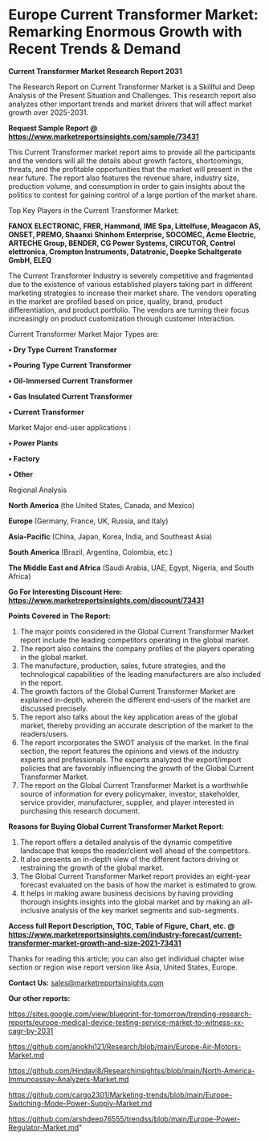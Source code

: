 # Europe Current Transformer Market: Remarking Enormous Growth with Recent Trends & Demand

<strong>Current Transformer Market Research Report 2031</strong>

The Research Report on Current Transformer Market is a Skillful and Deep Analysis of the Present Situation and Challenges. This research report also analyzes other important trends and market drivers that will affect market growth over 2025-2031.

<strong>Request Sample Report @ <a href=https://www.marketreportsinsights.com/sample/73431>https://www.marketreportsinsights.com/sample/73431</a></strong>

This Current Transformer market report aims to provide all the participants and the vendors will all the details about growth factors, shortcomings, threats, and the profitable opportunities that the market will present in the near future. The report also features the revenue share, industry size, production volume, and consumption in order to gain insights about the politics to contest for gaining control of a large portion of the market share.

Top Key Players in the Current Transformer Market:

<strong>FANOX ELECTRONIC, FRER, Hammond, IME Spa, Littelfuse, Meagacon AS, ONSET, PREMO, Shaanxi Shinhom Enterprise, SOCOMEC, Acme Electric, ARTECHE Group, BENDER, CG Power Systems, CIRCUTOR, Contrel elettronica, Crompton Instruments, Datatronic, Doepke Schaltgerate GmbH, ELEQ</strong>

The Current Transformer Industry is severely competitive and fragmented due to the existence of various established players taking part in different marketing strategies to increase their market share. The vendors operating in the market are profiled based on price, quality, brand, product differentiation, and product portfolio. The vendors are turning their focus increasingly on product customization through customer interaction.

Current Transformer Market Major Types are:

<strong>• Dry Type Current Transformer

• Pouring Type Current Transformer

• Oil-Immersed Current Transformer

• Gas Insulated Current Transformer

• Current Transformer</strong>

Market Major end-user applications :

<strong>• Power Plants

• Factory

• Other</strong>

Regional Analysis

</u><strong><b>North America</b></strong> (the United States, Canada, and Mexico)

<strong><b>Europe </b></strong>(Germany, France, UK, Russia, and Italy)

<strong><b>Asia-Pacific</b></strong> (China, Japan, Korea, India, and Southeast Asia)

<strong><b>South America</b></strong> (Brazil, Argentina, Colombia, etc.)

<strong><b>The Middle East and Africa</b></strong> (Saudi Arabia, UAE, Egypt, Nigeria, and South Africa)

<strong>Go For Interesting Discount Here: <a href=https://www.marketreportsinsights.com/discount/73431>https://www.marketreportsinsights.com/discount/73431</a></strong>

<strong>Points Covered in The Report:</strong>
<ol>
  <li>The major points considered in the Global Current Transformer Market report include the leading competitors operating in the global market.</li>
  <li>The report also contains the company profiles of the players operating in the global market.</li>
  <li>The manufacture, production, sales, future strategies, and the technological capabilities of the leading manufacturers are also included in the report.</li>
  <li>The growth factors of the Global Current Transformer Market are explained in-depth, wherein the different end-users of the market are discussed precisely.</li>
  <li>The report also talks about the key application areas of the global market, thereby providing an accurate description of the market to the readers/users.</li>
  <li>The report incorporates the SWOT analysis of the market. In the final section, the report features the opinions and views of the industry experts and professionals. The experts analyzed the export/import policies that are favorably influencing the growth of the Global Current Transformer Market.</li>
  <li>The report on the Global Current Transformer Market is a worthwhile source of information for every policymaker, investor, stakeholder, service provider, manufacturer, supplier, and player interested in purchasing this research document.</li>
</ol>
<strong>Reasons for Buying Global Current Transformer Market Report:</strong>

<ol>
  <li>The report offers a detailed analysis of the dynamic competitive landscape that keeps the reader/client well ahead of the competitors.</li>
  <li>It also presents an in-depth view of the different factors driving or restraining the growth of the global market.</li>
  <li>The Global Current Transformer Market report provides an eight-year forecast evaluated on the basis of how the market is estimated to grow.</li>
  <li>It helps in making aware business decisions by having providing thorough insights insights into the global market and by making an all-inclusive analysis of the key market segments and sub-segments.</li>
</ol>
<strong>Access full Report Description, TOC, Table of Figure, Chart, etc. @ <a href=https://www.marketreportsinsights.com/industry-forecast/current-transformer-market-growth-and-size-2021-73431>https://www.marketreportsinsights.com/industry-forecast/current-transformer-market-growth-and-size-2021-73431</a></strong>


Thanks for reading this article; you can also get individual chapter wise section or region wise report version like Asia, United States, Europe.

<strong>Contact Us:</strong>
sales@marketreportsinsights.com

<strong>Our other reports:</strong>

<a href=https://sites.google.com/view/blueprint-for-tomorrow/trending-research-reports/europe-medical-device-testing-service-market-to-witness-xx-cagr-by-2031>https://sites.google.com/view/blueprint-for-tomorrow/trending-research-reports/europe-medical-device-testing-service-market-to-witness-xx-cagr-by-2031</a>

<a href=https://github.com/anokhi121/Research/blob/main/Europe-Air-Motors-Market.md>https://github.com/anokhi121/Research/blob/main/Europe-Air-Motors-Market.md</a>

<a href=https://github.com/Hindavi8/Researchinsightss/blob/main/North-America-Immunoassay-Analyzers-Market.md>https://github.com/Hindavi8/Researchinsightss/blob/main/North-America-Immunoassay-Analyzers-Market.md</a>

<a href=https://github.com/cargo2301/Marketing-trends/blob/main/Europe-Switching-Mode-Power-Supply-Market.md>https://github.com/cargo2301/Marketing-trends/blob/main/Europe-Switching-Mode-Power-Supply-Market.md</a>

<a href=https://github.com/arshdeep76555/trendss/blob/main/Europe-Power-Regulator-Market.md>https://github.com/arshdeep76555/trendss/blob/main/Europe-Power-Regulator-Market.md</a>"
